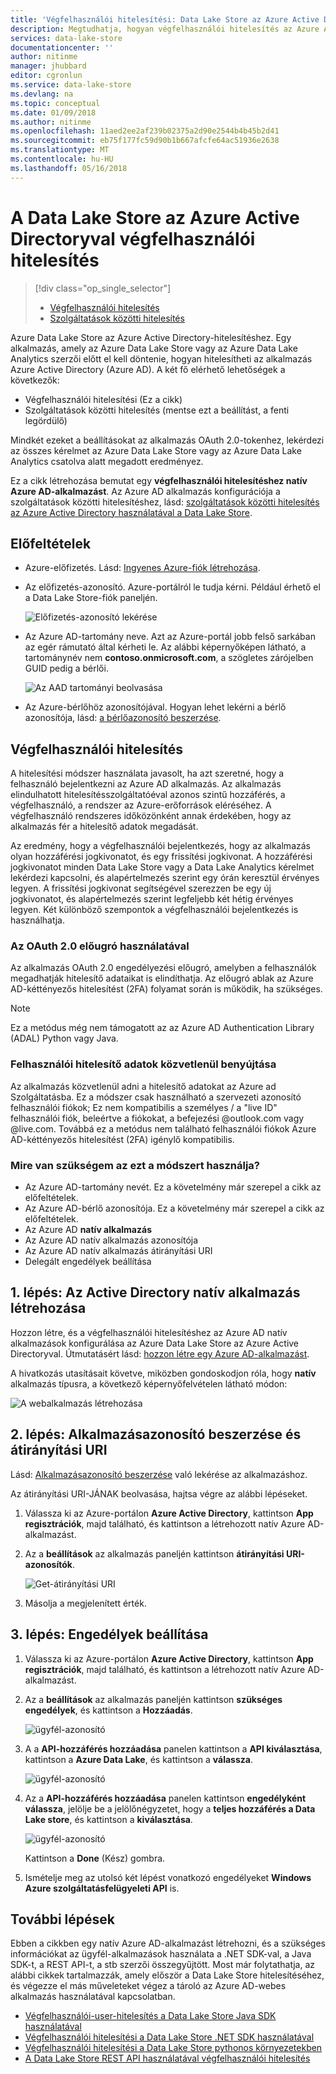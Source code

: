 ```yaml
---
title: 'Végfelhasználói hitelesítési: Data Lake Store az Azure Active Directoryhoz |} Microsoft Docs'
description: Megtudhatja, hogyan végfelhasználói hitelesítés az Azure Active Directory használatával a Data Lake Store elérése
services: data-lake-store
documentationcenter: ''
author: nitinme
manager: jhubbard
editor: cgronlun
ms.service: data-lake-store
ms.devlang: na
ms.topic: conceptual
ms.date: 01/09/2018
ms.author: nitinme
ms.openlocfilehash: 11aed2ee2af239b02375a2d90e2544b4b45b2d41
ms.sourcegitcommit: eb75f177fc59d90b1b667afcfe64ac51936e2638
ms.translationtype: MT
ms.contentlocale: hu-HU
ms.lasthandoff: 05/16/2018
---
```

# <a name="end-user-authentication-with-data-lake-store-using-azure-active-directory"></a>A Data Lake Store az Azure Active Directoryval végfelhasználói hitelesítés
> [!div class="op_single_selector"]
> * [Végfelhasználói hitelesítés](data-lake-store-end-user-authenticate-using-active-directory.md)
> * [Szolgáltatások közötti hitelesítés](data-lake-store-service-to-service-authenticate-using-active-directory.md)
> 
> 

Azure Data Lake Store az Azure Active Directory-hitelesítéshez. Egy alkalmazás, amely az Azure Data Lake Store vagy az Azure Data Lake Analytics szerzői előtt el kell döntenie, hogyan hitelesítheti az alkalmazás Azure Active Directory (Azure AD). A két fő elérhető lehetőségek a következők:

* Végfelhasználói hitelesítési (Ez a cikk)
* Szolgáltatások közötti hitelesítés (mentse ezt a beállítást, a fenti legördülő)

Mindkét ezeket a beállításokat az alkalmazás OAuth 2.0-tokenhez, lekérdezi az összes kérelmet az Azure Data Lake Store vagy az Azure Data Lake Analytics csatolva alatt megadott eredményez.

Ez a cikk létrehozása bemutat egy **végfelhasználói hitelesítéshez natív Azure AD-alkalmazást**. Az Azure AD alkalmazás konfigurációja a szolgáltatások közötti hitelesítéshez, lásd: [szolgáltatások közötti hitelesítés az Azure Active Directory használatával a Data Lake Store](data-lake-store-authenticate-using-active-directory.md).

## <a name="prerequisites"></a>Előfeltételek
* Azure-előfizetés. Lásd: [Ingyenes Azure-fiók létrehozása](https://azure.microsoft.com/pricing/free-trial/).

* Az előfizetés-azonosító. Azure-portálról le tudja kérni. Például érhető el a Data Lake Store-fiók paneljén.
  
    ![Előfizetés-azonosító lekérése](./media/data-lake-store-end-user-authenticate-using-active-directory/get-subscription-id.png)

* Az Azure AD-tartomány neve. Azt az Azure-portál jobb felső sarkában az egér rámutató által kérheti le. Az alábbi képernyőképen látható, a tartománynév nem **contoso.onmicrosoft.com**, a szögletes zárójelben GUID pedig a bérlői. 
  
    ![Az AAD tartományi beolvasása](./media/data-lake-store-end-user-authenticate-using-active-directory/get-aad-domain.png)

* Az Azure-bérlőhöz azonosítójával. Hogyan lehet lekérni a bérlő azonosítója, lásd: [a bérlőazonosító beszerzése](../azure-resource-manager/resource-group-create-service-principal-portal.md#get-tenant-id).

## <a name="end-user-authentication"></a>Végfelhasználói hitelesítés
A hitelesítési módszer használata javasolt, ha azt szeretné, hogy a felhasználó bejelentkezni az Azure AD alkalmazás. Az alkalmazás elindulhatott hitelesítésszolgáltatóéval azonos szintű hozzáférés, a végfelhasználó, a rendszer az Azure-erőforrások eléréséhez. A végfelhasználó rendszeres időközönként annak érdekében, hogy az alkalmazás fér a hitelesítő adatok megadását.

Az eredmény, hogy a végfelhasználói bejelentkezés, hogy az alkalmazás olyan hozzáférési jogkivonatot, és egy frissítési jogkivonat. A hozzáférési jogkivonatot minden Data Lake Store vagy a Data Lake Analytics kérelmet lekérdezi kapcsolni, és alapértelmezés szerint egy órán keresztül érvényes legyen. A frissítési jogkivonat segítségével szerezzen be egy új jogkivonatot, és alapértelmezés szerint legfeljebb két hétig érvényes legyen. Két különböző szempontok a végfelhasználói bejelentkezés is használhatja.

### <a name="using-the-oauth-20-pop-up"></a>Az OAuth 2.0 előugró használatával
Az alkalmazás OAuth 2.0 engedélyezési előugró, amelyben a felhasználók megadhatják hitelesítő adataikat is elindíthatja. Az előugró ablak az Azure AD-kéttényezős hitelesítést (2FA) folyamat során is működik, ha szükséges. 

> [!NOTE]
> Ez a metódus még nem támogatott az az Azure AD Authentication Library (ADAL) Python vagy Java.
> 
> 

### <a name="directly-passing-in-user-credentials"></a>Felhasználói hitelesítő adatok közvetlenül benyújtása
Az alkalmazás közvetlenül adni a hitelesítő adatokat az Azure ad Szolgáltatásba. Ez a módszer csak használható a szervezeti azonosító felhasználói fiókok; Ez nem kompatibilis a személyes / a "live ID" felhasználói fiók, beleértve a fiókokat, a befejezési @outlook.com vagy @live.com. Továbbá ez a metódus nem található felhasználói fiókok Azure AD-kéttényezős hitelesítést (2FA) igénylő kompatibilis.

### <a name="what-do-i-need-for-this-approach"></a>Mire van szükségem az ezt a módszert használja?
* Az Azure AD-tartomány nevét. Ez a követelmény már szerepel a cikk az előfeltételek.
* Az Azure AD-bérlő azonosítója. Ez a követelmény már szerepel a cikk az előfeltételek.
* Az Azure AD **natív alkalmazás**
* Az Azure AD natív alkalmazás azonosítója
* Az Azure AD natív alkalmazás átirányítási URI
* Delegált engedélyek beállítása


## <a name="step-1-create-an-active-directory-native-application"></a>1. lépés: Az Active Directory natív alkalmazás létrehozása

Hozzon létre, és a végfelhasználói hitelesítéshez az Azure AD natív alkalmazások konfigurálása az Azure Data Lake Store az Azure Active Directoryval. Útmutatásért lásd: [hozzon létre egy Azure AD-alkalmazást](../azure-resource-manager/resource-group-create-service-principal-portal.md).

A hivatkozás utasításait követve, miközben gondoskodjon róla, hogy **natív** alkalmazás típusra, a következő képernyőfelvételen látható módon:

![A webalkalmazás létrehozása](./media/data-lake-store-end-user-authenticate-using-active-directory/azure-active-directory-create-native-app.png "hozzon létre natív alkalmazás")

## <a name="step-2-get-application-id-and-redirect-uri"></a>2. lépés: Alkalmazásazonosító beszerzése és átirányítási URI

Lásd: [Alkalmazásazonosító beszerzése](../azure-resource-manager/resource-group-create-service-principal-portal.md#get-application-id-and-authentication-key) való lekérése az alkalmazáshoz.

Az átirányítási URI-JÁNAK beolvasása, hajtsa végre az alábbi lépéseket.

1. Válassza ki az Azure-portálon **Azure Active Directory**, kattintson **App regisztrációk**, majd található, és kattintson a létrehozott natív Azure AD-alkalmazást.

2. Az a **beállítások** az alkalmazás paneljén kattintson **átirányítási URI-azonosítók**.

    ![Get-átirányítási URI](./media/data-lake-store-end-user-authenticate-using-active-directory/azure-active-directory-redirect-uri.png)

3. Másolja a megjelenített érték.


## <a name="step-3-set-permissions"></a>3. lépés: Engedélyek beállítása

1. Válassza ki az Azure-portálon **Azure Active Directory**, kattintson **App regisztrációk**, majd található, és kattintson a létrehozott natív Azure AD-alkalmazást.

2. Az a **beállítások** az alkalmazás paneljén kattintson **szükséges engedélyek**, és kattintson a **Hozzáadás**.

    ![ügyfél-azonosító](./media/data-lake-store-end-user-authenticate-using-active-directory/aad-end-user-auth-set-permission-1.png)

3. A a **API-hozzáférés hozzáadása** panelen kattintson a **API kiválasztása**, kattintson a **Azure Data Lake**, és kattintson a **válassza**.

    ![ügyfél-azonosító](./media/data-lake-store-end-user-authenticate-using-active-directory/aad-end-user-auth-set-permission-2.png)
 
4.  Az a **API-hozzáférés hozzáadása** panelen kattintson **engedélyként válassza**, jelölje be a jelölőnégyzetet, hogy a **teljes hozzáférés a Data Lake store**, és kattintson a **kiválasztása**.

    ![ügyfél-azonosító](./media/data-lake-store-end-user-authenticate-using-active-directory/aad-end-user-auth-set-permission-3.png)

    Kattintson a **Done** (Kész) gombra.

5. Ismételje meg az utolsó két lépést vonatkozó engedélyeket **Windows Azure szolgáltatásfelügyeleti API** is.
   
## <a name="next-steps"></a>További lépések
Ebben a cikkben egy natív Azure AD-alkalmazást létrehozni, és a szükséges információkat az ügyfél-alkalmazások használata a .NET SDK-val, a Java SDK-t, a REST API-t, a stb szerzői összegyűjtött. Most már folytathatja, az alábbi cikkek tartalmazzák, amely először a Data Lake Store hitelesítéséhez, és végezze el más műveleteket végez a tároló az Azure AD-webes alkalmazás használatával kapcsolatban.

* [Végfelhasználói-user-hitelesítés a Data Lake Store Java SDK használatával](data-lake-store-end-user-authenticate-java-sdk.md)
* [Végfelhasználói hitelesítési a Data Lake Store .NET SDK használatával](data-lake-store-end-user-authenticate-net-sdk.md)
* [Végfelhasználói hitelesítési a Data Lake Store pythonos környezetekben](data-lake-store-end-user-authenticate-python.md)
* [A Data Lake Store REST API használatával végfelhasználói hitelesítés](data-lake-store-end-user-authenticate-rest-api.md)

